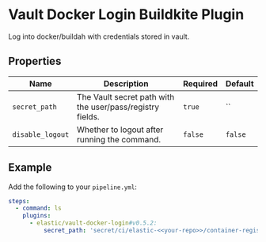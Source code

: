 # Vault Docker Login Buildkite Plugin

Log into docker/buildah with credentials stored in vault.

## Properties

| Name             | Description                                               | Required | Default        |
|------------------|-----------------------------------------------------------|----------|----------------|
| `secret_path`    | The Vault secret path with the user/pass/registry fields. | `true`   | ``             |
| `disable_logout` | Whether to logout after running the command.              | `false`  | `false`        |

## Example

Add the following to your `pipeline.yml`:

```yml
steps:
  - command: ls
    plugins:
      - elastic/vault-docker-login#v0.5.2:
          secret_path: 'secret/ci/elastic-<<your-repo>>/container-registry/<<credentials>>'
```

